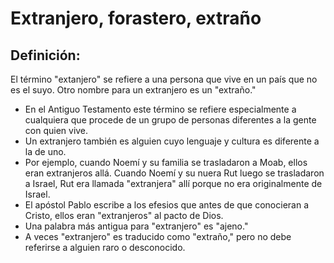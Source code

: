 # Extranjero, forastero,  extraño

## Definición: 

El término "extanjero" se refiere a una persona que vive en un país que no es el suyo. Otro nombre para un extranjero es un "extraño."

* En el Antiguo Testamento este término se refiere especialmente a cualquiera que procede de un grupo de personas diferentes a la gente con quien vive.
* Un extranjero también es alguien cuyo lenguaje y cultura es diferente a la de uno.
* Por ejemplo, cuando Noemí y su familia se trasladaron a Moab, ellos eran extranjeros allá.  Cuando Noemí y su nuera Rut luego se trasladaron a Israel, Rut era llamada "extranjera" allí porque no era originalmente de Israel.
* El apóstol Pablo escribe a los efesios que antes de que conocieran a Cristo, ellos eran "extranjeros" al pacto de Dios.
* Una palabra más antigua para "extranjero" es "ajeno."
* A veces "extranjero" es traducido como "extraño," pero no debe referirse a alguien raro o desconocido.

